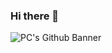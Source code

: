 ### Hi there 👋


![PC's Github Banner](https://github.com/amalrajpc/amalrajpc/assets/102909507/846f3298-349e-4913-87e1-accfb756cdd8)



<!--
**amalrajpc/amalrajpc** is a ✨ _special_ ✨ repository because its `README.md` (this file) appears on your GitHub profile.

![GITHUB](https://github.com/amalrajpc/amalrajpc/assets/102909507/4e1382f0-e56e-4a9a-bd9b-6d4b6a13c751)

Here are some ideas to get you started:

- 🔭 I’m currently working on ...
- 🌱 I’m currently learning ...
- 👯 I’m looking to collaborate on ...
- 🤔 I’m looking for help with ...
- 💬 Ask me about ...
- 📫 How to reach me: ...
- 😄 Pronouns: ...
- ⚡ Fun fact: ...
-->
